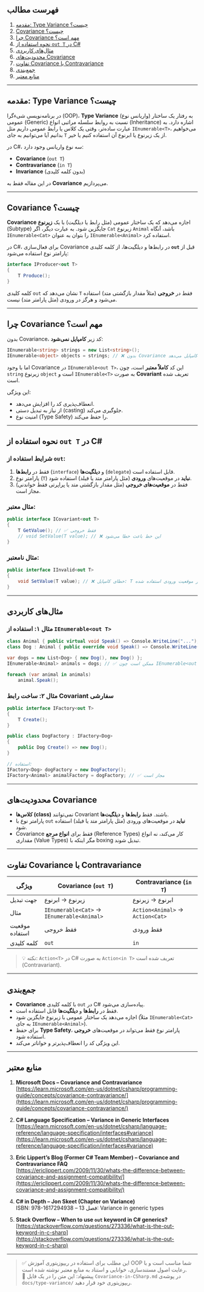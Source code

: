 ﻿
## فهرست مطالب

1. [مقدمه: Type Variance چیست؟](#مقدمه-type-variance-چیست)
2. [Covariance چیست؟](#covariance-چیست)
3. [چرا Covariance مهم است؟](#چرا-covariance-مهم-است)
4. [نحوه استفاده از `out T` در C#](#نحوه-استفاده-از-out-t-در-c)
5. [مثال‌های کاربردی](#مثال%E2%80%8Cهای-کاربردی)
6. [محدودیت‌های Covariance](#محدودیت%E2%80%8Cهای-covariance)
7. [تفاوت Covariance با Contravariance](#تفاوت-covariance-با-contravariance)
8. [جمع‌بندی](#جمع%E2%80%8Cبندی)
9. [منابع معتبر](#منابع-معتبر)

---

## مقدمه: Type Variance چیست؟

در برنامه‌نویسی شیء‌گرا (OOP)، **Type Variance** (واریانس نوع) به رفتار یک ساختار عمومی (Generic) نسبت به روابط سلسله مراتبی انواع (Inheritance) اشاره دارد. به عبارت ساده‌تر، وقتی یک کلاس یا رابط عمومی داریم مثل `IEnumerable<T>`، می‌خواهیم بدانیم آیا می‌توانیم به جای `T` از یک زیرنوع یا ابرنوع آن استفاده کنیم یا خیر.

در C#، سه نوع واریانس وجود دارد:

- **Covariance** (`out T`)
- **Contravariance** (`in T`)
- **Invariance** (بدون کلمه کلیدی)

در این مقاله فقط به **Covariance** می‌پردازیم.

---

## Covariance چیست؟

**Covariance** اجازه می‌دهد که یک ساختار عمومی (مثل رابط یا دیلگیت) با یک **زیرنوع** (Subtype) جایگزین شود. به عبارت دیگر، اگر `Cat` زیرنوع `Animal` باشد، آنگاه `IEnumerable<Cat>` را بتوان به عنوان `IEnumerable<Animal>` استفاده کرد.

در C#، برای فعال‌سازی Covariance در رابط‌ها و دیلگیت‌ها، از کلمه کلیدی **`out`** قبل از پارامتر نوع استفاده می‌شود:

```csharp
interface IProducer<out T>
{
    T Produce();
}
```

کلمه کلیدی `out` نشان می‌دهد که `T` فقط در **خروجی** (مثلاً مقدار بازگشتی متد) استفاده می‌شود و هرگز در ورودی (مثل پارامتر متد) نیست.

---

## چرا Covariance مهم است؟

بدون Covariance، کد زیر **کامپایل نمی‌شود**:

```csharp
IEnumerable<string> strings = new List<string>();
IEnumerable<object> objects = strings; // ❌ بدون Covariance خطای کامپایل می‌دهد
```

اما با وجود Covariance در `IEnumerable<out T>`، این کد **کاملاً معتبر** است، چون `string` زیرنوع `object` است و `IEnumerable<T>` به صورت **Covariant** تعریف شده است.

این ویژگی:
- انعطاف‌پذیری کد را افزایش می‌دهد.
- از نیاز به تبدیل دستی (casting) جلوگیری می‌کند.
- امنیت نوع (Type Safety) را حفظ می‌کند.

---

## نحوه استفاده از `out T` در C#

### شرایط استفاده از `out`:

1. فقط در **رابط‌ها** (`interface`) و **دیلگیت‌ها** (`delegate`) قابل استفاده است.
2. پارامتر نوع (`T`) **نباید** در موقعیت‌های **ورودی** (مثل پارامتر متد یا فیلد) استفاده شود.
3. فقط در **موقعیت‌های خروجی** (مثل مقدار بازگشتی متد یا پراپرتی فقط خواندنی) مجاز است.

### مثال معتبر:

```csharp
public interface ICovariant<out T>
{
    T GetValue(); // ✅ فقط خروجی
    // void SetValue(T value); // ❌ این خط باعث خطا می‌شود
}
```

### مثال نامعتبر:

```csharp
public interface IInvalid<out T>
{
    void SetValue(T value); // ❌ خطای کامپایل: T در موقعیت ورودی استفاده شده
}
```

---

## مثال‌های کاربردی

### مثال ۱: استفاده از `IEnumerable<out T>`

```csharp
class Animal { public virtual void Speak() => Console.WriteLine("..."); }
class Dog : Animal { public override void Speak() => Console.WriteLine("Woof!"); }

var dogs = new List<Dog> { new Dog(), new Dog() };
IEnumerable<Animal> animals = dogs; // ✅ ممکن است چون IEnumerable<out T> است

foreach (var animal in animals)
    animal.Speak();
```

### مثال ۲: ساخت رابط Covariant سفارشی

```csharp
public interface IFactory<out T>
{
    T Create();
}

public class DogFactory : IFactory<Dog>
{
    public Dog Create() => new Dog();
}

// استفاده:
IFactory<Dog> dogFactory = new DogFactory();
IFactory<Animal> animalFactory = dogFactory; // ✅ مجاز است
```

---

## محدودیت‌های Covariance

- **کلاس‌ها (class)** نمی‌توانند Covariant باشند. فقط **رابط‌ها** و **دیلگیت‌ها**.
- پارامتر نوع با `out` **نباید** در موقعیت‌های ورودی (مثل پارامتر متد یا فیلد) استفاده شود.
- Covariance فقط برای **انواع مرجع** (Reference Types) کار می‌کند، نه انواع مقداری (Value Types) مگر اینکه با boxing تبدیل شوند.

---

## تفاوت Covariance با Contravariance

| ویژگی | Covariance (`out T`) | Contravariance (`in T`) |
|--------|----------------------|--------------------------|
| جهت تبدیل | زیرنوع → ابرنوع | ابرنوع → زیرنوع |
| مثال | `IEnumerable<Cat>` → `IEnumerable<Animal>` | `Action<Animal>` → `Action<Cat>` |
| موقعیت استفاده | فقط خروجی | فقط ورودی |
| کلمه کلیدی | `out` | `in` |

> 💡 نکته: `Action<T>` در C# به صورت `Action<in T>` تعریف شده است (Contravariant).

---

## جمع‌بندی

- **Covariance** با کلمه کلیدی `out` در C# پیاده‌سازی می‌شود.
- فقط در **رابط‌ها** و **دیلگیت‌ها** قابل استفاده است.
- اجازه می‌دهد یک ساختار عمومی با زیرنوع جایگزین شود (مثلاً `IEnumerable<Cat>` به جای `IEnumerable<Animal>`).
- برای حفظ **Type Safety**، پارامتر نوع فقط می‌تواند در موقعیت‌های **خروجی** استفاده شود.
- این ویژگی کد را انعطاف‌پذیر‌تر و خوانا‌تر می‌کند.

---

## منابع معتبر

1. **Microsoft Docs – Covariance and Contravariance**  
   [https://learn.microsoft.com/en-us/dotnet/csharp/programming-guide/concepts/covariance-contravariance/](https://learn.microsoft.com/en-us/dotnet/csharp/programming-guide/concepts/covariance-contravariance/)

2. **C# Language Specification – Variance in Generic Interfaces**  
   [https://learn.microsoft.com/en-us/dotnet/csharp/language-reference/language-specification/interfaces#variance](https://learn.microsoft.com/en-us/dotnet/csharp/language-reference/language-specification/interfaces#variance)

3. **Eric Lippert’s Blog (Former C# Team Member) – Covariance and Contravariance FAQ**  
   [https://ericlippert.com/2009/11/30/whats-the-difference-between-covariance-and-assignment-compatibility/](https://ericlippert.com/2009/11/30/whats-the-difference-between-covariance-and-assignment-compatibility/)

4. **C# in Depth – Jon Skeet (Chapter on Variance)**  
   ISBN: 978-1617294938 – فصل 13: Variance in generic types

5. **Stack Overflow – When to use `out` keyword in C# generics?**  
   [https://stackoverflow.com/questions/273336/what-is-the-out-keyword-in-c-sharp](https://stackoverflow.com/questions/273336/what-is-the-out-keyword-in-c-sharp)

---

> ✅ این مطلب برای استفاده در ریپوزیتوری آموزش OOP شما مناسب است و با رعایت اصول مستندسازی، خوانایی و استناد به منابع معتبر نوشته شده است.  
> 📌 پیشنهاد: این متن را در یک فایل `Covariance-in-CSharp.md` در پوشه‌ی `docs/type-variance/` ریپوزیتوری خود قرار دهید.
